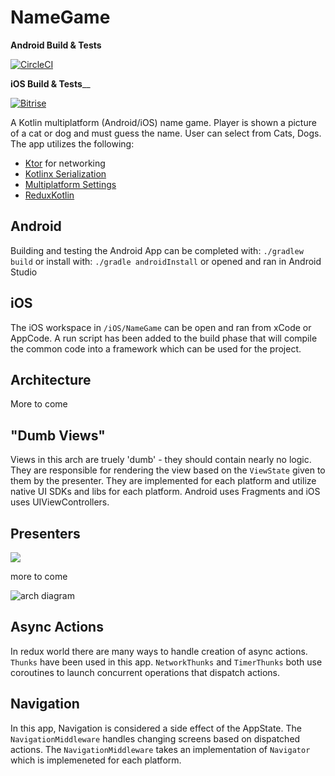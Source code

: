 # NameGame

__Android Build & Tests__


[![CircleCI](https://circleci.com/gh/patjackson52/NameGameKotlinMpp.svg?style=svg)](https://circleci.com/gh/patjackson52/NameGameKotlinMpp)

__iOS Build & Tests____

[![Bitrise](https://app.bitrise.io/app/3eaf4fa6c0750504/status.svg?token=N7jdGFn6dvfLcuKZaBMW1g)](https://app.bitrise.io/app/3eaf4fa6c0750504#/builds)

A Kotlin multiplatform (Android/iOS) name game.  Player is shown a picture of a cat or dog and must guess the name.  User can select from Cats, Dogs.  The app utilizes the following:
 * [Ktor](https://ktor.io/clients/http-client.html) for networking
 * [Kotlinx Serialization](https://github.com/Kotlin/kotlinx.serialization)
 * [Multiplatform Settings](https://github.com/russhwolf/multiplatform-settings)
 * [ReduxKotlin](https://github.com/reduxkotlin/redux-kotlin/)

## Android
Building and testing the Android App can be completed with:
```./gradlew build```
or install with:
```./gradle androidInstall```
or opened and ran in Android Studio


## iOS
The iOS workspace in `/iOS/NameGame` can be open and ran from xCode or AppCode.  A run script has been added to the build phase that will compile the common code into a framework which can be used for the project.


## Architecture

More to come
    
## "Dumb Views"
Views in this arch are truely 'dumb' - they should contain nearly no logic.  They are responsible for rendering the view based on the `ViewState` given to them by the presenter. They are implemented for each platform and utilize native UI SDKs and libs for each platform.  Android uses Fragments and iOS uses UIViewControllers.

## Presenters

![](https://storage.googleapis.com/treestorage/ui_f_of_state.png)

more to come


![arch diagram](https://storage.googleapis.com/treestorage/Kotlin%20MPP%20Demo%20Arch.png)

## Async Actions
In redux world there are many ways to handle creation of async actions.  `Thunks` have been used in this app.  `NetworkThunks` and `TimerThunks` both use coroutines to launch concurrent operations that dispatch actions.

## Navigation
In this app, Navigation is considered a side effect of the AppState.  The `NavigationMiddleware` handles changing screens based on dispatched actions.  The `NavigationMiddleware` takes an implementation of `Navigator` which is implemeneted for each platform.


